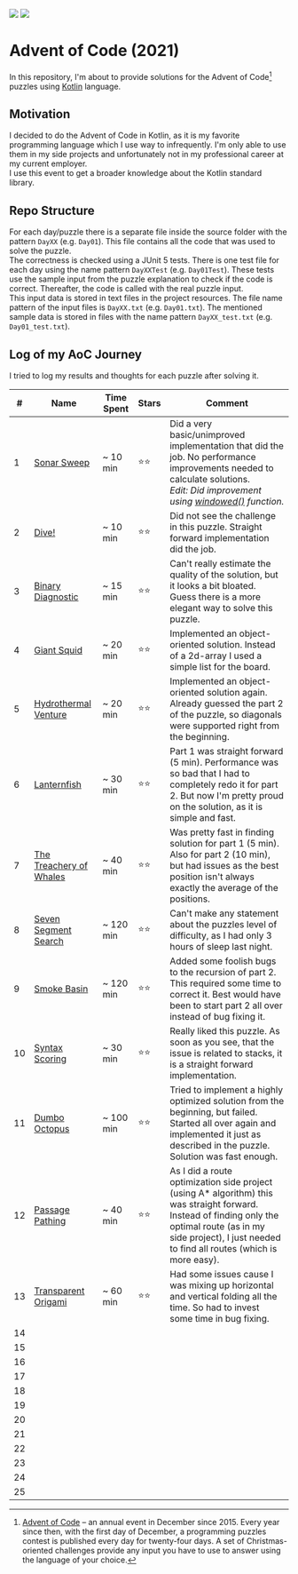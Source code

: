 ![](https://img.shields.io/static/v1?label=%F0%9F%93%85%20Completed%20Days&message=13&color=blue&style=flat-square)
![](https://img.shields.io/static/v1?label=%E2%AD%90%20Gained%20Stars&message=26&color=yellow&style=flat-square)
  
# Advent of Code (2021)
In this repository, I'm about to provide solutions for the Advent of Code[^aoc] puzzles using [Kotlin][kotlin] language.

## Motivation
I decided to do the Advent of Code in Kotlin, as it is my favorite programming language which I use way to infrequently. I'm only
able to use them in my side projects and unfortunately not in my professional career at my current employer.  
I use this event to get a broader knowledge about the Kotlin standard library.

## Repo Structure
For each day/puzzle there is a separate file inside the source folder with the pattern `DayXX` (e.g. `Day01`). This file contains
all the code that was used to solve the puzzle.  
The correctness is checked using a JUnit 5 tests. There is one test file for each day using the name pattern `DayXXTest` (e.g. 
`Day01Test`). These tests use the sample input from the puzzle explanation to check if the code is correct. Thereafter, the 
code is called with the real puzzle input.  
This input data is stored in text files in the project resources. The file name pattern of the input files is `DayXX.txt` 
(e.g. `Day01.txt`). The mentioned sample data is stored in files with the name pattern `DayXX_test.txt` (e.g. `Day01_test.txt`).

## Log of my AoC Journey
I tried to log my results and thoughts for each puzzle after solving it.

| #    | Name                         | Time Spent | Stars | Comment                                                                                                                                                                                                              |  
|------|------------------------------|------------|-------|----------------------------------------------------------------------------------------------------------------------------------------------------------------------------------------------------------------------|
| 1    | [Sonar Sweep][1]             | ~ 10 min   | ⭐⭐    | Did a very basic/unimproved implementation that did the job. No performance improvements needed to calculate solutions.<br/>_Edit: Did improvement using [windowed()][windowed] function._                           |
| 2    | [Dive!][2]                   | ~ 10 min   | ⭐⭐    | Did not see the challenge in this puzzle. Straight forward implementation did the job.                                                                                                                               |
| 3    | [Binary Diagnostic][3]       | ~ 15 min   | ⭐⭐    | Can't really estimate the quality of the solution, but it looks a bit bloated. Guess there is a more elegant way to solve this puzzle.                                                                               |
| 4    | [Giant Squid][4]             | ~ 20 min   | ⭐⭐    | Implemented an object-oriented solution. Instead of a 2d-array I used a simple list for the board.                                                                                                                   |
| 5    | [Hydrothermal Venture][5]    | ~ 20 min   | ⭐⭐    | Implemented an object-oriented solution again. Already guessed the part 2 of the puzzle, so diagonals were supported right from the beginning.                                                                       |
| 6    | [Lanternfish][6]             | ~ 30 min   | ⭐⭐    | Part 1 was straight forward (5 min). Performance was so bad that I had to completely redo it for part 2. But now I'm pretty proud on the solution, as it is simple and fast.                                         |
| 7    | [The Treachery of Whales][7] | ~ 40 min   | ⭐⭐    | Was pretty fast in finding solution for part 1 (5 min). Also for part 2 (10 min), but had issues as the best position isn't always exactly the average of the positions.                                             |
| 8    | [Seven Segment Search][8]    | ~ 120 min  | ⭐⭐    | Can't make any statement about the puzzles level of difficulty, as I had only 3 hours of sleep last night.                                                                                                           |
| 9    | [Smoke Basin][9]             | ~ 120 min  | ⭐⭐    | Added some foolish bugs to the recursion of part 2. This required some time to correct it. Best would have been to start part 2 all over instead of bug fixing it.                                                   |
| 10   | [Syntax Scoring][10]         | ~ 30 min   | ⭐⭐    | Really liked this puzzle. As soon as you see, that the issue is related to stacks, it is a straight forward implementation.                                                                                          |
| 11   | [Dumbo Octopus][11]          | ~ 100 min  | ⭐⭐    | Tried to implement a highly optimized solution from the beginning, but failed. Started all over again and implemented it just as described in the puzzle. Solution was fast enough.                                  |
| 12   | [Passage Pathing][12]        | ~ 40 min   | ⭐⭐    | As I did a route optimization side project (using A* algorithm) this was straight forward. Instead of finding only the optimal route (as in my side project), I just needed to find all routes (which is more easy). |
| 13   | [Transparent Origami][13]    | ~ 60 min   | ⭐⭐    | Had some issues cause I was mixing up horizontal and vertical folding all the time. So had to invest some time in bug fixing.                                                                                        |
| 14   |                              |            |       |                                                                                                                                                                                                                      |
| 15   |                              |            |       |                                                                                                                                                                                                                      |
| 16   |                              |            |       |                                                                                                                                                                                                                      |
| 17   |                              |            |       |                                                                                                                                                                                                                      |
| 18   |                              |            |       |                                                                                                                                                                                                                      |
| 19   |                              |            |       |                                                                                                                                                                                                                      |
| 20   |                              |            |       |                                                                                                                                                                                                                      |
| 21   |                              |            |       |                                                                                                                                                                                                                      |
| 22   |                              |            |       |                                                                                                                                                                                                                      |
| 23   |                              |            |       |                                                                                                                                                                                                                      |
| 24   |                              |            |       |                                                                                                                                                                                                                      |
| 25   |                              |            |       |                                                                                                                                                                                                                      |

[^aoc]:
    [Advent of Code][aoc] – an annual event in December since 2015.
    Every year since then, with the first day of December, a programming puzzles contest is published every day for twenty-four days.
    A set of Christmas-oriented challenges provide any input you have to use to answer using the language of your choice.

[aoc]: https://adventofcode.com
[kotlin]: https://kotlinlang.org
[windowed]: https://kotlinlang.org/api/latest/jvm/stdlib/kotlin.collections/windowed.html

[1]: https://adventofcode.com/2021/day/1
[2]: https://adventofcode.com/2021/day/2
[3]: https://adventofcode.com/2021/day/3
[4]: https://adventofcode.com/2021/day/4
[5]: https://adventofcode.com/2021/day/5
[6]: https://adventofcode.com/2021/day/6
[7]: https://adventofcode.com/2021/day/7
[8]: https://adventofcode.com/2021/day/8
[9]: https://adventofcode.com/2021/day/9
[10]: https://adventofcode.com/2021/day/10
[11]: https://adventofcode.com/2021/day/11
[12]: https://adventofcode.com/2021/day/12
[13]: https://adventofcode.com/2021/day/13
[14]: https://adventofcode.com/2021/day/14
[15]: https://adventofcode.com/2021/day/15
[16]: https://adventofcode.com/2021/day/16
[17]: https://adventofcode.com/2021/day/17
[18]: https://adventofcode.com/2021/day/18
[19]: https://adventofcode.com/2021/day/19
[20]: https://adventofcode.com/2021/day/20
[21]: https://adventofcode.com/2021/day/21
[22]: https://adventofcode.com/2021/day/22
[23]: https://adventofcode.com/2021/day/23
[24]: https://adventofcode.com/2021/day/24
[25]: https://adventofcode.com/2021/day/25
